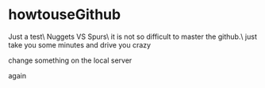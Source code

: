 # howtouseGithub
Just a test\\
Nuggets VS Spurs\\
it is not so difficult to master the github.\\
just take you some minutes and drive you crazy

change something on the local server


again
